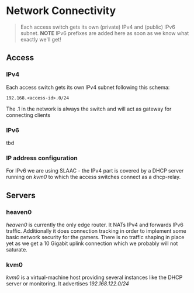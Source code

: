 # Network Connectivity
> Each access switch gets its own (private) IPv4 and (public) IPv6 subnet.
> **NOTE** IPv6 prefixes are added here as soon as we know what exactly we'll get!

## Access
### IPv4
Each access switch gets its own IPv4 subnet following this schema:
```
192.168.<access-id>.0/24
```
The .1 in the network is always the switch and will act as gateway for connecting clients

### IPv6
tbd

### IP address configuration
For IPv6 we are using SLAAC - the IPv4 part is covered by a DHCP server running on *kvm0* to which the access switches connect as a dhcp-relay.

## Servers
### heaven0
*heaven0* is currently the only edge router. It NATs IPv4 and forwards IPv6 traffic. Additionally it does connection tracking in order to implement some basic network security for the gamers.
There is no traffic shaping in place yet as we get a 10 Gigabit uplink connection which we probably will not saturate.

### kvm0
*kvm0* is a virtual-machine host providing several instances like the DHCP server or monitoring. It advertises *192.168.122.0/24*